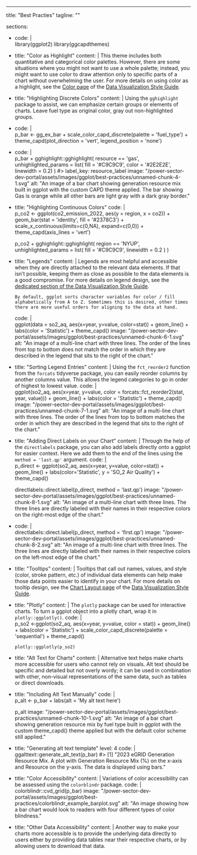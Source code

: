 ---
title: "Best Practies"
tagline: ""


sections:
  - code: |  
      library(ggplot2)
      library(ggcapdthemes)
  - title: "Color as Highlight"
    content: |
        This theme includes both quantitative and categorical color palettes. However, there are some situations where you might not want to use a whole palette; instead, you might want to use color to draw attention only to specific parts of a chart without overwhelming the user. For more details on using color as a highlight, see the [Color page](power-sector-dev-portal/#/datavis/design-elements/color) of the [Data Visualization Style Guide](power-sector-dev-portal/#/datavis).
  - title: "Highlighting Discrete Colors"
    content: |
        Using the `gghighlight` package to assist, we can emphasize certain groups or elements of charts. Leave fuel type as original color, gray out non-highlighted groups.
  - code: |  
      p_bar <- gg_ex_bar +
        scale_color_capd_discrete(palette = 'fuel_type') +
        theme_capd(plot_direction = 'vert', legend_position = 'none')
  - code: |  
      p_bar + gghighlight::gghighlight(
        resource == 'gas',
        unhighlighted_params = list(
          fill = '#C9C9C9', 
          color = '#2E2E2E',
          linewidth = 0.2) 
      )
      #> label_key: resource_label
    image: "/power-sector-dev-portal/assets/images/ggplot/best-practices/unnamed-chunk-4-1.svg"
    alt: "An image of a bar chart showing generation resource mix built in ggplot with the custom CAPD theme applied. The bar showing Gas is orange while all other bars are light gray with a dark gray border."
  - title: "Highlighting Continuous Colors"
    code: |  
      p_co2 <- ggplot(co2_emission_2022, aes(y = region, x = co2)) + 
        geom_bar(stat = 'identity', fill = '#2378C3') + 
        scale_x_continuous(limits=c(0,NA), expand=c(0,0)) +
        theme_capd(axis_lines = 'vert')

      p_co2 +
        gghighlight::gghighlight(
          region == 'NYUP',
          unhighlighted_params = list(
            fill = '#C9C9C9', 
            linewidth = 0.2
          )
        )
  - title: "Legends"
    content: |
        Legends are most helpful and accessible when they are directly attached to the relevant data elements. If that isn’t possible, keeping them as close as possible to the data elements is a good compromise. For more details on legend design, see the [dedicated section of the Data Visualization Style Guide](power-sector-dev-portal/#/datavis/charts).

        By default, ggplot sorts character variables for color / fill alphabetically from A to Z. Sometimes this is desired, other times there are more useful orders for aligning to the data at hand.
    code: |  
      ggplot(data = so2_aq,
            aes(x=year, y=value, color=stat)) +
        geom_line() +
        labs(color = 'Statistic') + 
        theme_capd()
    image: "/power-sector-dev-portal/assets/images/ggplot/best-practices/unnamed-chunk-6-1.svg" 
    alt: "An image of a multi-line chart with three lines. The order of the lines from top to bottom does not match the order in which they are described in the legend that sits to the right of the chart." 
  - title: "Sorting Legend Entries"
    content: |
        Using the `fct_reorder2` function from the `forcats` tidyverse package, you can easily reorder columns by another columns value. This allows the legend categories to go in order of highest to lowest value.
    code: |  
      ggplot(so2_aq,
            aes(x=year, y=value, color = forcats::fct_reorder2(stat, year, value))) +
        geom_line() +
        labs(color = 'Statistic') + 
        theme_capd()
    image: "/power-sector-dev-portal/assets/images/ggplot/best-practices/unnamed-chunk-7-1.svg" 
    alt: "An image of a multi-line chart with three lines. The order of the lines from top to bottom matches the order in which they are described in the legend that sits to the right of the chart."
  - title: "Adding Direct Labels on your Chart"
    content: |
      Through the help of the `directlabels` package, you can also add labels directly onto a ggplot for easier context. Here we add them to the end of the lines using the `method = 'last.qp'` argument.
    code: |  
      p_direct <- ggplot(so2_aq, aes(x=year, y=value, color=stat)) +
                    geom_line() +
                    labs(color='Statistic', y = 'SO_2 Air Quality') + 
                    theme_capd()

      directlabels::direct.label(p_direct, method = 'last.qp')
    image: "/power-sector-dev-portal/assets/images/ggplot/best-practices/unnamed-chunk-8-1.svg" 
    alt: "An image of a multi-line chart with three lines. The three lines are directly labeled with their names in their respective colors on the right-most edge of the chart."
  - code: |  
      directlabels::direct.label(p_direct, method = 'first.qp')
    image: "/power-sector-dev-portal/assets/images/ggplot/best-practices/unnamed-chunk-8-2.svg" 
    alt: "An image of a multi-line chart with three lines. The three lines are directly labeled with their names in their respective colors on the left-most edge of the chart."
  - title: "Tooltips"
    content: |
        Tooltips that call out names, values, and style (color, stroke pattern, etc.) of individual data elements can help make those data points easier to identify in your chart. For more details on tooltip design, see the [Chart Layout page](power-sector-dev-portal/#/datavis/design-elements/layout) of the [Data Visualization Style Guide](power-sector-dev-portal/#/datavis).
  - title: "Plotly"
    content: |
       The `plotly` package can be used for interactive charts. To turn a ggplot object into a plotly chart, wrap it in `plotly::ggplotly()`.
    code: |  
        p_so2 <-ggplot(so2_aq,
              aes(x=year, y=value, color = stat)) +
          geom_line() +
          labs(color = 'Statistic') + 
          scale_color_capd_discrete(palette = 'sequential') +
          theme_capd()

        plotly::ggplotly(p_so2)
  - title: "Alt Text for Charts"
    content: |
       Alternative text helps make charts more accessible for users who cannot rely on visuals. Alt text should be specific and detailed but not overly wordy; it can be used in combination with other, non-visual representations of the same data, such as tables or direct downloads.
  - title: "Including Alt Text Manually"
    code: |  
      p_alt <- p_bar +
        labs(alt = 'My alt text here')

      p_alt
    image: "/power-sector-dev-portal/assets/images/ggplot/best-practices/unnamed-chunk-10-1.svg" 
    alt: "An image of a bar chart showing generation resource mix by fuel type built in ggplot with the custom theme_capd() theme applied but with the default color scheme still applied."
  - title: "Generating alt text template"
    level: 4
    code: |  
      ggalttext::generate_alt_text(p_bar)
      #> [1] "2023 eGRID Generation Resource Mix.  A plot with Generation Resource Mix (%) on the x-axis and Resource on the y-axis. The data is displayed using bars."
  - title: "Color Accessibility"
    content: |
        Variations of color accessibility can be assessed using the
        `colorblindr` package.
    code: |  
      colorblindr::cvd_grid(p_bar)
    image: "/power-sector-dev-portal/assets/images/ggplot/best-practices/colorblindr_example_barplot.svg" 
    alt: "An image showing how a bar chart would look to readers with four different types of color blindness."
  - title: "Other Data Accessibility"
    content: |
        Another way to make your charts more accessible is to provide the underlying data directly to users either by providing data tables near their respective charts, or by allowing users to download that data.
